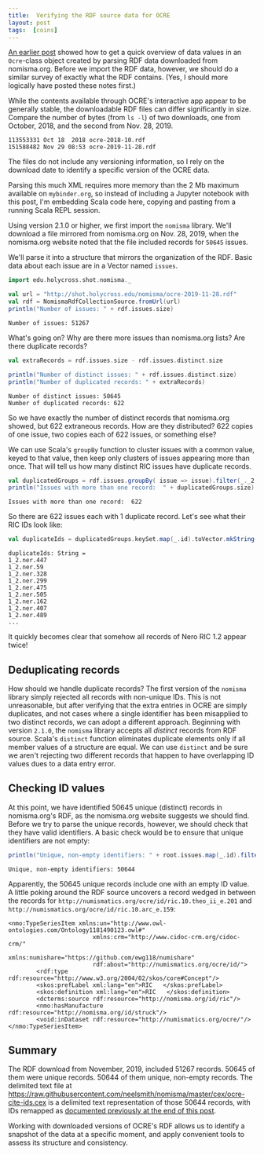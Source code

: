 ```yaml
---
title:  Verifying the RDF source data for OCRE
layout: post
tags:  [coins]
---
```


[An earlier post](http://neelsmith.info/hc/2019-12-01-validating-ocre/) showed how to get a quick overview of data values in an `Ocre`-class object created by parsing RDF data downloaded from nomisma.org.  Before we import the RDF data, however, we should do a similar survey of exactly what the RDF contains. (Yes, I should more logically have posted these notes first.)

While the contents available through OCRE's interactive app appear to be generally stable, the downloadable RDF files can differ significantly in size.  Compare the number of bytes (from `ls -l`) of two downloads, one from October, 2018, and the second from Nov. 28, 2019.

    113553331 Oct 18  2018 ocre-2018-10.rdf
    151588482 Nov 29 08:53 ocre-2019-11-28.rdf

The files do not include any versioning information, so I rely on the download date to identify a specific version of the OCRE data.

Parsing this much XML requires more memory than the 2 Mb maximum available on `mybinder.org`, so instead of including a Jupyter notebook with this post, I'm embedding Scala code here, copying and pasting from a running Scala REPL session.

Using version 2.1.0 or higher, we first import the `nomisma` library.  We'll download a file mirrored from nomisma.org on Nov. 28, 2019, when the nomisma.org website noted that the file included records for `50645` issues.

We'll parse it into a structure that mirrors the organization of the RDF.  Basic data about each issue are in a Vector named `issues`.

```scala
import edu.holycross.shot.nomisma._

val url = "http://shot.holycross.edu/nomisma/ocre-2019-11-28.rdf"
val rdf = NomismaRdfCollectionSource.fromUrl(url)
println("Number of issues: " + rdf.issues.size)
```

    Number of issues: 51267

What's going on?  Why are there more issues than nomisma.org lists?  Are there duplicate records?


```scala
val extraRecords = rdf.issues.size - rdf.issues.distinct.size

println("Number of distinct issues: " + rdf.issues.distinct.size)
println("Number of duplicated records: " + extraRecords)
```

    Number of distinct issues: 50645
    Number of duplicated records: 622

So we have exactly the number of distinct records that nomisma.org showed, but 622 extraneous records. How are they distributed?  622 copies of one issue, two copies each of 622 issues, or something else?

We can use Scala's `groupBy` function to cluster issues with a common value, keyed to that value, then keep only clusters of issues appearing more than once.  That will tell us how many distinct RIC issues have duplicate records.

```scala
val duplicatedGroups = rdf.issues.groupBy( issue => issue).filter(_._2.size > 1)
println("Issues with more than one record:  " + duplicatedGroups.size)
```

    Issues with more than one record:  622

So there are 622 issues each with 1 duplicate record.  Let's see what their RIC IDs look like:

```scala
val duplicateIds = duplicatedGroups.keySet.map(_.id).toVector.mkString("\n")
```    

    duplicateIds: String =
    1_2.ner.447
    1_2.ner.59
    1_2.ner.328
    1_2.ner.299
    1_2.ner.475
    1_2.ner.505
    1_2.ner.162
    1_2.ner.407
    1_2.ner.489
    ...

It quickly becomes clear that somehow all records of Nero RIC 1.2 appear twice!


## Deduplicating records

How should we handle duplicate records?  The first version of the `nomisma` library simply rejected all records with non-unique IDs.  This is not unreasonable, but after verifying that the extra entries in OCRE are simply duplicates, and not cases where a single identifier has been misapplied to two distinct records, we can adopt a different approach. Beginning with version `2.1.0`, the `nomisma` library accepts all *distinct* records from RDF source.  Scala's `distinct` function eliminates duplicate elements only if all member values of a structure are equal. We can use `distinct` and be sure we aren't rejecting two different records that happen to have overlapping ID values dues to a data entry error.


## Checking ID values

At this point, we have identified 50645 unique (distinct) records in nomisma.org's RDF, as the nomisma.org website suggests we should find.  Before we try to parse the unique records, however, we should check that they have valid identifiers.  A basic check would be to ensure that unique identifiers are not empty:

```scala
println("Unique, non-empty identifiers: " + root.issues.map(_.id).filter(_.nonEmpty).size)

```

    Unique, non-empty identifiers: 50644

Apparently, the 50645 unique records include one with an empty ID value. A little poking around the RDF source uncovers a record wedged in between the records for `http://numismatics.org/ocre/id/ric.10.theo_ii_e.201` and  `http://numismatics.org/ocre/id/ric.10.arc_e.159`:


```
<nmo:TypeSeriesItem xmlns:un="http://www.owl-ontologies.com/Ontology1181490123.owl#"
                        xmlns:crm="http://www.cidoc-crm.org/cidoc-crm/"
                        xmlns:numishare="https://github.com/ewg118/numishare"
                        rdf:about="http://numismatics.org/ocre/id/">
        <rdf:type rdf:resource="http://www.w3.org/2004/02/skos/core#Concept"/>
        <skos:prefLabel xml:lang="en">RIC   </skos:prefLabel>
        <skos:definition xml:lang="en">RIC   </skos:definition>
        <dcterms:source rdf:resource="http://nomisma.org/id/ric"/>
        <nmo:hasManufacture rdf:resource="http://nomisma.org/id/struck"/>
        <void:inDataset rdf:resource="http://numismatics.org/ocre/"/>
</nmo:TypeSeriesItem>
```


## Summary

The RDF download from November, 2019, included 51267 records.  50645 of them were unique records.  50644 of them unique, non-empty records.  The delimited text file at <https://raw.githubusercontent.com/neelsmith/nomisma/master/cex/ocre-cite-ids.cex> is a delimited text representation of those 50644 records, with IDs remapped as [documented previously at the end of this post](http://neelsmith.info/hc/2019-12-02-building-ocre-text-corpus/).

Working with downloaded versions of OCRE's RDF allows us to identify a snapshot of the data at a specific moment, and apply convenient tools to assess its structure and consistency.
